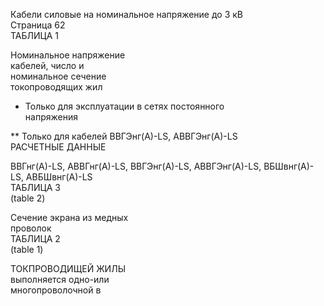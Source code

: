 Кабели силовые на номинальное напряжение до 3 кВ  
Страница 62  
ТАБЛИЦА 1  

Номинальное напряжение  
кабелей, число и   
номинальное сечение  
токопроводящих жил

* Только для эксплуатации в сетях постоянного  
напряжения  

** Только для кабелей ВВГЭнг(А)-LS, АВВГЭнг(А)-LS  
РАСЧЕТНЫЕ ДАННЫЕ  

ВВГнг(А)-LS, АВВГнг(А)-LS, ВВГЭнг(А)-LS, АВВГЭнг(А)-LS, ВБШвнг(А)-LS, АВБШвнг(А)-LS  
ТАБЛИЦА 3  
(table 2)

Сечение экрана из медных  
проволок  
ТАБЛИЦА 2  
(table 1)

ТОКПРОВОДИЩЕЙ ЖИЛЫ  
выполняется одно-или  
многопроволочной в  